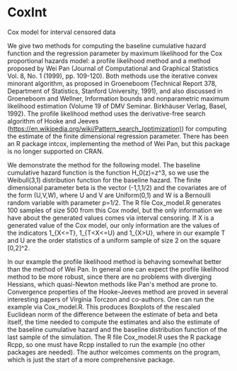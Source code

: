 # CoxInt
Cox model for interval censored data

We give two methods for computing the baseline cumulative hazard function and the regression parameter by maximum likelihood for the Cox proportional hazards model: a profile likelihood method and a method proposed by Wei Pan (Journal of Computational and Graphical Statistics Vol. 8, No. 1 (1999), pp. 109-120). Both methods use the iterative convex minorant algorithm, as proposed in Groeneboom (Technical Report 378, Department of Statistics, Stanford University, 1991), and also discussed in Groeneboom and Wellner, Information bounds and nonparametric maximum likelihood estimation (Volume 19 of DMV Seminar. Birkhäuser Verlag, Basel, 1992). The profile likelihood method uses the derivative-free search algorithm of Hooke and Jeeves (https://en.wikipedia.org/wiki/Pattern_search_(optimization)) for computing the estimate of the finite dimensional regression parameter. There has been an R package intcox, implementing the method of Wei Pan, but this package is no longer supported on CRAN.

We demonstrate the method for the following model. The baseline cumulative hazard function is the function H_0(z)=z^3, so we use the Weibull(3,1) distribution function for the baseline hazard. The finite dimensional parameter beta is the vector (-1,1,1/2) and the covariates are of the form (U,V,W), where U and V are Uniform(0,1) and W is a Bernoulli random variable with parameter p=1/2. The R file Cox_model.R generates 100 samples of size 500 from this Cox model, but the only information we have about the generated values comes via interval censoring. If X is a generated value of the Cox model, our only information are the values of the indicators 1_{X<=T}, 1_{T<X<=U} and 1_{X>U}, where in our example T and U are the order statistics of a uniform sample of size 2 on the square [0,2]^2.

In our example the profile likelihood method is behaving somewhat better than the method of Wei Pan. In general one can expect the profile likelihood method to be more robust, since there are no problems with diverging Hessians, which quasi-Newton methods like Pan's method are prone to. Convergence properties of the Hooke-Jeeves method are proved in several interesting papers of Virginia Torczon and co-authors. One can run the example via Cox_model.R. This produces Boxplots of the rescaled Euclidean norm of the difference between the estimate of beta and beta itself, the time needed to compute the estimates and also the estimate of the baseline cumulative hazard and the baseline distribution function of the last sample of the simulation. The R file Cox_model.R uses the R package Rcpp, so one must have Rcpp installed to run the example (no other packages are needed). The author welcomes comments on the program, which is just the start of a more comprehensive package.
